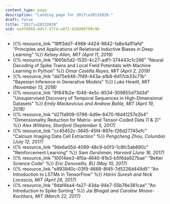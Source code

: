 ```yaml
---
content_type: page
description: "Landing page for 2017\u20132019."
draft: false
title: "2017\u20132019"
uid: ea4f0868-8d17-47f4-a0f2-620d00f99c96
---
```

- {{% resource_link "18ff3dd7-4988-4424-9842-1a8e4a1f1afd" "Principles and Applications of Relational Inductive Biases in Deep Learning" %}} *Kelsey Allen, MIT (April 11, 2019)*
- {{% resource_link "1665b5d2-1535-4c27-adf1-374443c1c266" "Neural Decoding of Spike Trains and Local Field Potentials with Machine Learning in Python" %}} *Omar Costilla Reyes, MIT (April 2, 2019)*
- {{% resource_link "dd75e946-7f49-443a-a1b8-6417cb33c71b" "Bayesian Inference in Generative Models" %}} *Luke Hewitt, MIT (November 13, 2018)*           
- {{% resource_link "91841b2e-1048-4e5c-8534-309855d73d3d" "Unsupervised Discovery of Temporal Sequences in High-Dimensional Datasets" %}} *Emily Mackevicius and Andrew Bahle, MIT (April 19, 2018)*
- {{% resource_link "d27fa909-0796-4d9e-8470-f6d41257e2b4" "Dimensionality Reduction for Matrix- and Tensor-Coded Data (1 & 2)" %}} *Alex Williams, Stanford (September 5, 2017)*
- {{% resource_link "cc45452c-3645-45f4-897e-f26d27745efc" "Calcium Imaging Data Cell Extraction" %}} *Pengcheng Zhou, Columbia (July 12, 2017)*
- {{% resource_link "9de6a05d-4099-48c9-b0f3-1c8fc5ab890c" "Reinforcement Learning" %}} *Sam Gershman, Harvard (June 16, 2017)*
- {{% resource_link "10014ee3-4f0a-4640-81b3-b5f6da927bae" "Better Science Code" %}} *Eric Denovellis, BU (May 10, 2017)* 
- {{% resource_link "e893940c-03f9-4668-8f45-7d5226d449d5" "An Introduction to LSTMs in TensorFlow" %}} *Harini Suresh and Nick Locascio, MIT (April 26, 2017)* 
- {{% resource_link "6daf4ba4-fa27-43da-94e7-55b76e381cae" "An Introduction to Spike Sorting" %}} *Jai Bhagat and Caroline Moore-Kochlacs, MIT (March 22, 2017)*
